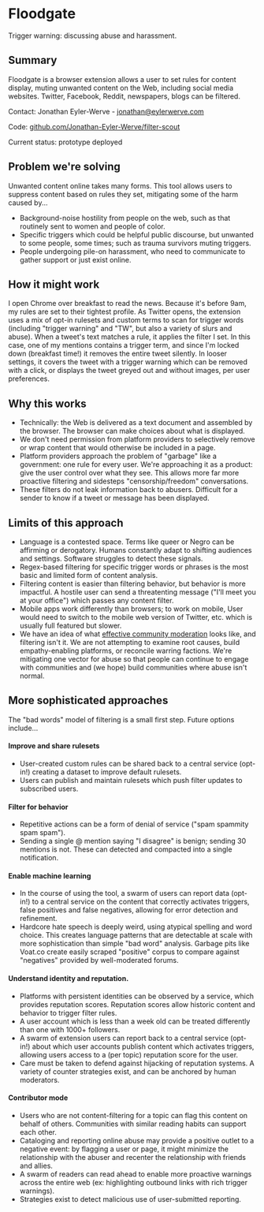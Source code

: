 # Floodgate

Trigger warning: discussing abuse and harassment.

## Summary

Floodgate is a browser extension allows a user to set rules for content display, muting unwanted content on the Web, including social media websites. Twitter, Facebook, Reddit, newspapers, blogs can be filtered.

Contact: Jonathan Eyler-Werve - jonathan@eylerwerve.com

Code: [github.com/Jonathan-Eyler-Werve/filter-scout](https://github.com/Jonathan-Eyler-Werve/filter-scout)

Current status: prototype deployed

## Problem we're solving

Unwanted content online takes many forms. This tool allows users to suppress content based on rules they set, mitigating some of the harm caused by...

- Background-noise hostility from people on the web, such as that routinely sent to women and people of color.
- Specific triggers which could be helpful public discourse, but unwanted to some people, some times; such as trauma survivors muting triggers.
- People undergoing pile-on harassment, who need to communicate to gather support or just exist online.

## How it might work

I open Chrome over breakfast to read the news. Because it's before 9am, my rules are set to their tightest profile. As Twitter opens, the extension uses a mix of opt-in rulesets and custom terms to scan for trigger words (including "trigger warning" and "TW", but also a variety of slurs and abuse). When a tweet's text matches a rule, it applies the filter I set. In this case, one of my mentions contains a trigger term, and since I'm locked down (breakfast time!) it removes the entire tweet silently. In looser settings, it covers the tweet with a trigger warning which can be removed with a click, or displays the tweet greyed out and without images, per user preferences.

## Why this works

- Technically: the Web is delivered as a text document and assembled by the browser. The browser can make choices about what is displayed.
- We don't need permission from platform providers to selectively remove or wrap content that would otherwise be included in a page.
- Platform providers approach the problem of "garbage" like a government: one rule for every user. We're approaching it as a product: give the user control over what they see. This allows more far more proactive filtering and sidesteps "censorship/freedom" conversations.
- These filters do not leak information back to abusers. Difficult for a sender to know if a tweet or message has been displayed.

## Limits of this approach

- Language is a contested space. Terms like queer or Negro can be affirming or derogatory. Humans constantly adapt to shifting audiences and settings. Software struggles to detect these signals.
- Regex-based filtering for specific trigger words or phrases is the most basic and limited form of content analysis.
- Filtering content is easier than filtering behavior, but behavior is more impactful. A hostile user can send a threatenting message ("I'll meet you at your office") which passes any content filter.
- Mobile apps work differently than browsers; to work on mobile, User would need to switch to the mobile web version of Twitter, etc. which is usually full featured but slower.
- We have an idea of what [effective community moderation](https://coralproject.net/advice-for-the-accidental-community-manager/) looks like, and filtering isn't it. We are not attempting to examine root causes, build empathy-enabling platforms, or reconcile warring factions. We're mitigating one vector for abuse so that people can continue to engage with communities and (we hope) build communities where abuse isn't normal.

## More sophisticated approaches

The "bad words" model of filtering is a small first step. Future options include...

#### Improve and share rulesets

- User-created custom rules can be shared back to a central service (opt-in!) creating a dataset to improve default rulesets.
- Users can publish and maintain rulesets which push filter updates to subscribed users.

#### Filter for behavior

- Repetitive actions can be a form of denial of service ("spam spammity spam spam").
- Sending a single @ mention saying "I disagree" is benign; sending 30 mentions is not. These can detected and compacted into a single notification.

#### Enable machine learning

- In the course of using the tool, a swarm of users can report data (opt-in!) to a central service on the content that correctly activates triggers, false positives and false negatives, allowing for error detection and refinement.
- Hardcore hate speech is deeply weird, using atypical spelling and word choice. This creates language patterns that are detectable at scale with more sophistication than simple "bad word" analysis. Garbage pits like Voat.co create easily scraped "positive" corpus to compare against "negatives" provided by well-moderated forums.

#### Understand identity and reputation.

- Platforms with persistent identities can be observed by a service, which provides reputation scores. Reputation scores allow historic content and behavior to trigger filter rules.
- A user account which is less than a week old can be treated differently than one with 1000+ followers.
- A swarm of extension users can report back to a central service (opt-in!) about which user accounts publish content which activates triggers, allowing users access to a (per topic) reputation score for the user.
- Care must be taken to defend against hijacking of reputation systems. A variety of counter strategies exist, and can be anchored by human moderators.

#### Contributor mode

- Users who are not content-filtering for a topic can flag this content on behalf of others. Communities with similar reading habits can support each other.
- Cataloging and reporting online abuse may provide a positive outlet to a negative event: by flagging a user or page, it might minimize the relationship with the abuser and recenter the relationship with friends and allies.
- A swarm of readers can read ahead to enable more proactive warnings across the entire web (ex: highlighting outbound links with rich trigger warnings).
- Strategies exist to detect malicious use of user-submitted reporting.